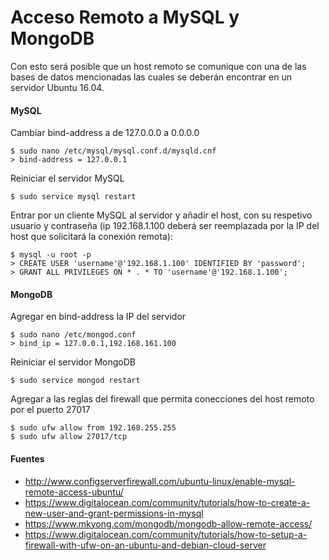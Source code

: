 # Acceso Remoto a MySQL y MongoDB

Con esto será posible que un host remoto se comunique con una de las bases de datos mencionadas las cuales se deberán encontrar en un servidor Ubuntu 16.04.

#### MySQL

Cambiar bind-address a de 127.0.0.0 a 0.0.0.0

    $ sudo nano /etc/mysql/mysql.conf.d/mysqld.cnf
    > bind-address = 127.0.0.1

Reiniciar el servidor MySQL

    $ sudo service mysql restart
    
Entrar por un cliente MySQL al servidor y añadir el host, con su respetivo usuario y contraseña (ip 192.168.1.100 deberá ser reemplazada por la IP del host que solicitará la conexión remota):

    $ mysql -u root -p
    > CREATE USER 'username'@'192.168.1.100' IDENTIFIED BY 'password';
    > GRANT ALL PRIVILEGES ON * . * TO 'username'@'192.168.1.100';
    
#### MongoDB
    
Agregar en bind-address la IP del servidor

    $ sudo nano /etc/mongod.conf
    > bind_ip = 127.0.0.1,192.168.161.100

Reiniciar el servidor MongoDB

    $ sudo service mongod restart
    
Agregar a las reglas del firewall que permita conecciones del host remoto por el puerto 27017

    $ sudo ufw allow from 192.168.255.255
    $ sudo ufw allow 27017/tcp
    
#### Fuentes

+ http://www.configserverfirewall.com/ubuntu-linux/enable-mysql-remote-access-ubuntu/
+ https://www.digitalocean.com/community/tutorials/how-to-create-a-new-user-and-grant-permissions-in-mysql
+ https://www.mkyong.com/mongodb/mongodb-allow-remote-access/
+ https://www.digitalocean.com/community/tutorials/how-to-setup-a-firewall-with-ufw-on-an-ubuntu-and-debian-cloud-server